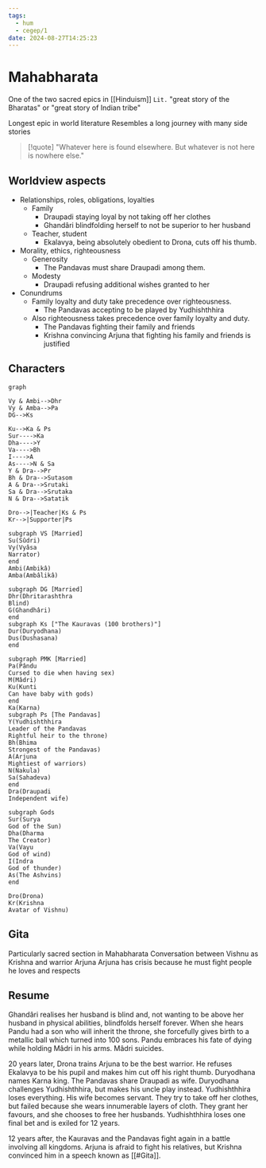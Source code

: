 ```yaml
---
tags:
  - hum
  - cegep/1
date: 2024-08-27T14:25:23
---
```


# Mahabharata

One of the two sacred epics in [[Hinduism]]
`Lit.` "great story of the Bharatas" or "great story of Indian tribe"

Longest epic in world literature
Resembles a long journey with many side stories

> [!quote] "Whatever here is found elsewhere. But whatever is not here is nowhere else."

## Worldview aspects

- Relationships, roles, obligations, loyalties
	- Family
		- Draupadi staying loyal by not taking off her clothes
		- Ghandâri blindfolding herself to not be superior to her husband
	- Teacher, student
		- Ekalavya, being absolutely obedient to Drona, cuts off his thumb.
- Morality, ethics, righteousness
	- Generosity
		- The Pandavas must share Draupadi among them.
	- Modesty
		- Draupadi refusing additional wishes granted to her
- Conundrums
	- Family loyalty and duty take precedence over righteousness.
		- The Pandavas accepting to be played by Yudhishthhira
	- Also righteousness takes precedence over family loyalty and duty.
		- The Pandavas fighting their family and friends
		- Krishna convincing Arjuna that fighting his family and friends is justified

## Characters

```mermaid
graph

Vy & Ambi-->Dhr
Vy & Amba-->Pa
DG-->Ks

Ku-->Ka & Ps
Sur---->Ka
Dha---->Y
Va---->Bh
I---->A
As---->N & Sa
Y & Dra-->Pr
Bh & Dra-->Sutasom
A & Dra-->Srutaki
Sa & Dra-->Srutaka
N & Dra-->Satatik

Dro-->|Teacher|Ks & Ps
Kr-->|Supporter|Ps

subgraph VS [Married]
Su(Sûdri)
Vy(Vyâsa
Narrator)
end
Ambi(Ambikâ)
Amba(Ambâlikâ)

subgraph DG [Married]
Dhr(Dhritarashthra
Blind)
G(Ghandhâri)
end
subgraph Ks ["The Kauravas (100 brothers)"]
Dur(Duryodhana)
Dus(Dushasana)
end

subgraph PMK [Married]
Pa(Pându
Cursed to die when having sex)
M(Mâdri)
Ku(Kunti
Can have baby with gods)
end
Ka(Karna)
subgraph Ps [The Pandavas]
Y(Yudhishthhira
Leader of the Pandavas
Rightful heir to the throne)
Bh(Bhima
Strongest of the Pandavas)
A(Arjuna
Mightiest of warriors)
N(Nakula)
Sa(Sahadeva)
end
Dra(Draupadi
Independent wife)

subgraph Gods
Sur(Surya
God of the Sun)
Dha(Dharma
The Creator)
Va(Vayu
God of wind)
I(Indra
God of thunder)
As(The Ashvins)
end

Dro(Drona)
Kr(Krishna
Avatar of Vishnu)
```

## Gita

Particularly sacred section in Mahabharata
Conversation between Vishnu as Krishna and warrior Arjuna
Arjuna has crisis because he must fight people he loves and respects

## Resume

Ghandâri realises her husband is blind and, not wanting to be above her husband in physical abilities, blindfolds herself forever. When she hears Pandu had a son who will inherit the throne, she forcefully gives birth to a metallic ball which turned into 100 sons. Pandu embraces his fate of dying while holding Mâdri in his arms. Mâdri suicides.

20 years later, Drona trains Arjuna to be the best warrior. He refuses Ekalavya to be his pupil and makes him cut off his right thumb. Duryodhana names Karna king. The Pandavas share Draupadi as wife. Duryodhana challenges Yudhishthhira, but makes his uncle play instead. Yudhishthhira loses everything. His wife becomes servant. They try to take off her clothes, but failed because she wears innumerable layers of cloth. They grant her favours, and she chooses to free her husbands. Yudhishthhira loses one final bet and is exiled for 12 years.

12 years after, the Kauravas and the Pandavas fight again in a battle involving all kingdoms. Arjuna is afraid to fight his relatives, but Krishna convinced him in a speech known as [[#Gita]].
